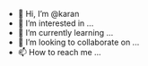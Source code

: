 - 👋 Hi, I’m @karan
- 👀 I’m interested in ...
- 🌱 I’m currently learning ...
- 💞️ I’m looking to collaborate on ...
- 📫 How to reach me ...

<!---
Nshgsbh/Nshgsbh is a ✨ special ✨ repository because its `README.md` (this file) appears on your GitHub profile.
You can click the Preview link to take a look at your changes.
--->
